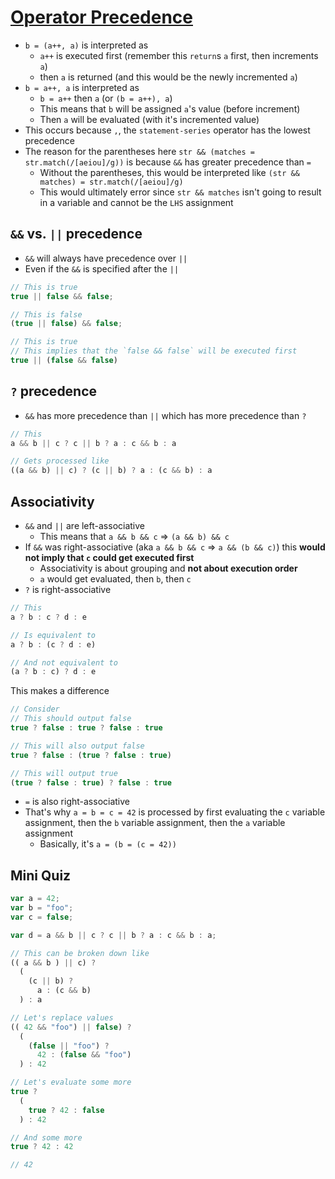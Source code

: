 # [Operator Precedence](https://github.com/getify/You-Dont-Know-JS/blob/master/types%20%26%20grammar/ch5.md#operator-precedence)

* `b = (a++, a)` is interpreted as
  * `a++` is executed first (remember this `return`s `a` first, then increments `a`)
  * then `a` is returned (and this would be the newly incremented `a`)
* `b = a++, a` is interpreted as
  * `b = a++` then `a` (or `(b = a++), a`)
  * This means that `b` will be assigned `a`'s value (before increment)
  * Then `a` will be evaluated (with it's incremented value)
* This occurs because `,`, the `statement-series` operator has the lowest precedence
* The reason for the parentheses here `str && (matches = str.match(/[aeiou]/g))` is because `&&` has greater precedence than `=`
  * Without the parentheses, this would be interpreted like `(str && matches) = str.match(/[aeiou]/g)`
  * This would ultimately error since `str && matches` isn't going to result in a variable and cannot be the `LHS` assignment

## `&&` vs. `||` precedence

* `&&` will always have precedence over `||`
* Even if the `&&` is specified after the `||`

```javascript
// This is true
true || false && false;

// This is false
(true || false) && false;

// This is true
// This implies that the `false && false` will be executed first
true || (false && false)
```

## `?` precedence

* `&&` has more precedence than `||` which has more precedence than `?`

```javascript
// This
a && b || c ? c || b ? a : c && b : a

// Gets processed like
((a && b) || c) ? (c || b) ? a : (c && b) : a
```

## Associativity

* `&&` and `||` are left-associative
  * This means that `a && b && c` => `(a && b) && c`
* If `&&` was right-associative (aka `a && b && c` => `a && (b && c)`) this **would not imply that `c` could get executed first**
  * Associativity is about grouping and **not about execution order**
  * `a` would get evaluated, then `b`, then `c`
* `?` is right-associative

```javascript
// This
a ? b : c ? d : e

// Is equivalent to
a ? b : (c ? d : e)

// And not equivalent to
(a ? b : c) ? d : e
```

This makes a difference

```javascript
// Consider
// This should output false
true ? false : true ? false : true

// This will also output false
true ? false : (true ? false : true)

// This will output true
(true ? false : true) ? false : true
```

* `=` is also right-associative
* That's why `a = b = c = 42` is processed by first evaluating the `c` variable assignment, then the `b` variable assignment, then the `a` variable assignment
  * Basically, it's `a = (b = (c = 42))`

## Mini Quiz

```javascript
var a = 42;
var b = "foo";
var c = false;

var d = a && b || c ? c || b ? a : c && b : a;

// This can be broken down like
(( a && b ) || c) ?
  (
    (c || b) ?
      a : (c && b)
  ) : a

// Let's replace values
(( 42 && "foo") || false) ?
  (
    (false || "foo") ?
      42 : (false && "foo")
  ) : 42

// Let's evaluate some more
true ?
  (
    true ? 42 : false
  ) : 42

// And some more
true ? 42 : 42

// 42
```
